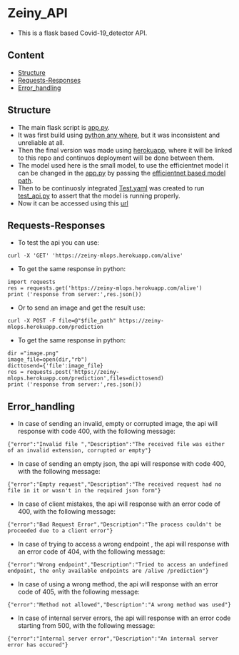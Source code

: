# Zeiny_API
- This is a flask based Covid-19_detector API.

## Content
- [Structure](#structure)
- [Requests-Responses](#requests-responses)
- [Error_handling](#error_handling)

## Structure
- The main flask script is [app.py](app.py).
- It was first build using [python any where](https://www.pythonanywhere.com/), but it was inconsistent and unreliable at all.
- Then the final version was made using [herokuapp](https://dashboard.heroku.com/apps), where it will be linked to this repo and continuos deployment will be done between them.
- The model used here is the small model, to use the efficientnet model it can be changed in the [app.py](app.py) by passing the [efficientnet based model path](models/model_efficientnet.h5).
- Then to be continuosly integrated [Test.yaml](.github/workflows/Test_CI.yaml) was created to run [test_api.py](test/test_api.py) to assert that the model is running properly.
- Now it can be accessed using this [url](https://zeiny-mlops.herokuapp.com/)

## Requests-Responses
- To test the api you can use:
```
curl -X 'GET' 'https://zeiny-mlops.herokuapp.com/alive'
```
- To get the same response in python:
```
import requests
res = requests.get('https://zeiny-mlops.herokuapp.com/alive')
print ('response from server:',res.json())
```
- Or to send an image and get the result use:
```
curl -X POST -F file=@"$file_path" https://zeiny-mlops.herokuapp.com/prediction
```
- To get the same response in python:
```
dir ="image.png"
image_file=open(dir,"rb")
dicttosend={'file':image_file}
res = requests.post('https://zeiny-mlops.herokuapp.com/prediction',files=dicttosend)
print ('response from server:',res.json())
```

## Error_handling
- In case of sending an invalid, empty or corrupted image, the api will response with code 400, with the following message:
```
{"error":"Invalid file ","Description":"The received file was either of an invalid extension, corrupted or empty"}
```
- In case of sending an empty json, the api will response with code 400, with the following message:
```
{"error":"Empty request","Description":"The received request had no file in it or wasn't in the required json form"}
```
- In case of client mistakes, the api will response with an error code of 400, with the following message:
```
{"error":"Bad Request Error","Description":"The process couldn't be proceeded due to a client error"}
```
- In case of trying to access a wrong endpoint , the api will response with an error code of 404, with the following message:
```
{"error":"Wrong endpoint","Description":"Tried to access an undefined endpoint, the only available endpoints are /alive /prediction"}
```
- In case of using a wrong method, the api will response with an error code of 405, with the following message:
```
{"error":"Method not allowed","Description":"A wrong method was used"}
```
- In case of internal server errors, the api will response with an error code starting from 500, with the following message:
```
{"error":"Internal server error","Description":"An internal server error has occured"}
```
